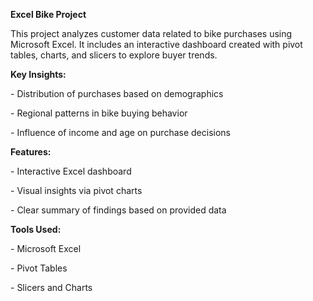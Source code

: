 **Excel Bike Project**



This project analyzes customer data related to bike purchases using Microsoft Excel. It includes an interactive dashboard created with pivot tables, charts, and slicers to explore buyer trends.



**Key Insights:**

\- Distribution of purchases based on demographics  

\- Regional patterns in bike buying behavior  

\- Influence of income and age on purchase decisions



**Features:**

\- Interactive Excel dashboard  

\- Visual insights via pivot charts  

\- Clear summary of findings based on provided data



**Tools Used:**

\- Microsoft Excel  

\- Pivot Tables  

\- Slicers and Charts

